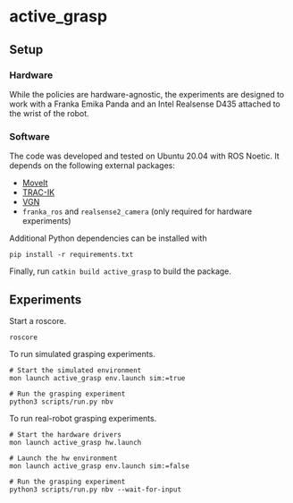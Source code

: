 # active_grasp

## Setup

### Hardware

While the policies are hardware-agnostic, the experiments are designed to work with a Franka Emika Panda and an Intel Realsense D435 attached to the wrist of the robot.

### Software

The code was developed and tested on Ubuntu 20.04 with ROS Noetic. It depends on the following external packages:

- [MoveIt](https://github.com/ros-planning/panda_moveit_config.git)
- [TRAC-IK](http://wiki.ros.org/trac_ik)
- [VGN](https://github.com/ethz-asl/vgn)
- `franka_ros` and `realsense2_camera` (only required for hardware experiments)

Additional Python dependencies can be installed with

```
pip install -r requirements.txt
```

Finally, run `catkin build active_grasp` to build the package.

## Experiments

Start a roscore.

```
roscore
```

To run simulated grasping experiments.

```
# Start the simulated environment
mon launch active_grasp env.launch sim:=true

# Run the grasping experiment
python3 scripts/run.py nbv
```

To run real-robot grasping experiments.

```
# Start the hardware drivers
mon launch active_grasp hw.launch

# Launch the hw environment
mon launch active_grasp env.launch sim:=false

# Run the grasping experiment
python3 scripts/run.py nbv --wait-for-input
```
